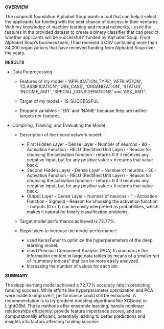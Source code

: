 **OVERVIEW**

The nonprofit foundation Alphabet Soup wants a tool that can help it select the applicants for funding with the best chance of success in their ventures. With my knowledge of machine learning and neural networks, I used the features in the provided dataset to create a binary classifier that can predict whether applicants will be successful if funded by Alphabet Soup.
From Alphabet Soup’s business team, I had received a CSV containing more than 34,000 organizations that have received funding from Alphabet Soup over the years.

**RESULTS**

- Data Preprocessing
  
  - Features of my model - 'APPLICATION_TYPE',	'AFFILIATION', 'CLASSIFICATION', 'USE_CASE', 'ORGANIZATION', 'STATUS', 'INCOME_AMT', 'SPECIAL_CONSIDERATIONS' and 'ASK_AMT'.
  
  - Target of my model - 'IS_SUCCESSFUL'
  
  - Dropped variables - 'EIN' and 'NAME' because they are neither targets nor features.

- Compiling, Training, and Evaluating the Model
  - Description of the neural network model:
    - First Hidden Layer - Dense Layer
                         - Number of neurons - 80
                         - Activation Function - RELU (Rectified Unit Layer)
                         - Reason for choosing the activation function - returns 0 if it receives any negative input, but for any positive value x it returns that value back.
    - Second Hidden Layer - Dense Layer
                         - Number of neurons - 30
                         - Activation Function - RELU (Rectified Unit Layer)
                         - Reason for choosing the activation function - returns 0 if it receives any negative input, but for any positive value x it returns that value back.
    - Output Layer       - Dense Layer
                         - Number of neurons - 1
                         - Activation Function - Sigmoid
                         - Reason for choosing the activation function - outputs (0 or 1) can be easily interpreted as probabilities, which makes it natural for binary 
                           classification problems.

  - Target model performance achieved is 72.77%.
  - Steps taken to increase the model performance:
    - used KerasTuner to optimize the hyperparameters of the deep learning model.
    - used Principal Component Analysis (PCA) to summarize the information content in large data tables by means of a smaller set of “summary indices” that can be more 
      easily analyzed.
    - Increasing the number of values for each bin
   
**SUMMARY**
  
The deep learning model achieved a 72.77% accuracy rate in predicting funding success. While efforts like hyperparameter optimization and PCA were made to improve it, performance could still be enhanced. A recommendation is to try gradient boosting algorithms like XGBoost or LightGBM. These methods offer ensemble learning, handle nonlinear relationships efficiently, provide feature importance scores, and are computationally efficient, potentially leading to better predictions and insights into factors affecting funding success.
